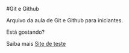#Git e Github

Arquivo da aula de Git e Github para iniciantes.

Está gostando?

Saiba mais [Site de teste](http://www.google.com.br)
